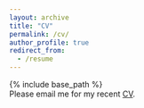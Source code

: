 ```yaml
---
layout: archive
title: "CV"
permalink: /cv/
author_profile: true
redirect_from:
  - /resume
---
```

{% include base_path %}    
Please email me for my recent [CV](https://drive.google.com/file/d/1BoTRWKYZBMD4axEzCrSrg6YgF4YN0Ife/view?usp=sharing](https://drive.google.com/file/d/1J-ee7wL32c-1usClucW8fhznHbU8ntYE/view?usp=drive_link)https://drive.google.com/file/d/1J-ee7wL32c-1usClucW8fhznHbU8ntYE/view?usp=drive_link](https://drive.google.com/file/d/1J-ee7wL32c-1usClucW8fhznHbU8ntYE/view?usp=drive_link)https://drive.google.com/file/d/1J-ee7wL32c-1usClucW8fhznHbU8ntYE/view?usp=drive_link).
